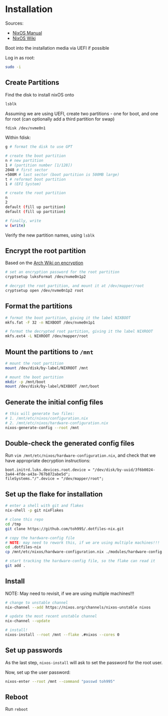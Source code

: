 # Installation

Sources:
- [NixOS Manual](https://nixos.org/manual/nixos/stable/index.html#sec-installation-manual)
- [NixOS Wiki](https://nixos.wiki/wiki/NixOS_Installation_Guide)

Boot into the installation media via UEFI if possible

Log in as root:
```bash
sudo -i
```

## Create Partitions

Find the disk to install nixOS onto
```bash
lsblk
```

Assuming we are using UEFI, create two partitions - one for boot, and one for root
(can optionally add a third partition for swap)

```bash
fdisk /dev/nvme0n1
```

Within fdisk:
```bash
g # format the disk to use GPT

# create the boot partition
n # new partition
1 # (partition number [1/128])
2048 # first sector
+500M # last sector (boot partition is 500MB large)
t # reformat boot partition
1 # (EFI System)

# create the root partition
n
2
default (fill up partition)
default (fill up partition)

# finally, write
w (write)
```

Verify the new partition names, using `lsblk`

## Encrypt the root partition
Based on the [Arch Wiki on encryption](https://wiki.archlinux.org/title/dm-crypt/Encrypting_an_entire_system#Preparing_non-boot_partitions)

```bash
# set an encryption password for the root partition
cryptsetup luksFormat /dev/nvme0n1p2

# decrypt the root partition, and mount it at /dev/mapper/root
cryptsetup open /dev/nvme0n1p2 root
```

## Format the partitions
```bash
# format the boot partition, giving it the label NIXBOOT
mkfs.fat -F 32 -n NIXBOOT /dev/nvme0n1p1

# format the decrypted root partition, giving it the label NIXROOT
mkfs.ext4 -L NIXROOT /dev/mapper/root
```

## Mount the partitions to `/mnt`
```bash
# mount the root partition
mount /dev/disk/by-label/NIXROOT /mnt

# mount the boot partition
mkdir -p /mnt/boot
mount /dev/disk/by-label/NIXBOOT /mnt/boot
```

## Generate the initial config files
```bash
# this will generate two files:
# 1. /mnt/etc/nixos/configuration.nix
# 2. /mnt/etc/nixos/hardware-configuration.nix
nixos-generate-config --root /mnt
```

## Double-check the generated config files
Run `vim /mnt/etc/nixos/hardware-configuration.nix`, and check that we have appropriate decryption instructions:
```
boot.initrd.luks.devices.root.device = "/dev/disk/by-uuid/3f6b0024-3a44-4fde-a43a-767b872abe5d";
fileSystems."/".device = "/dev/mapper/root";
```

## Set up the flake for installation
```bash
# enter a shell with git and flakes
nix-shell -p git nixFlakes

# clone this repo
cd /tmp
git clone https://github.com/toh995/.dotfiles-nix.git

# copy the hardware-config file
# NOTE: may need to rework this, if we are using multiple machines!!!
cd .dotfiles-nix
cp /mnt/etc/nixos/hardware-configuration.nix ./modules/hardware-config.nix

# start tracking the hardware-config file, so the flake can read it
git add .
```

## Install
NOTE: May need to revisit, if we are using multiple machines!!!
```bash
# change to unstable channel
nix-channel --add https://nixos.org/channels/nixos-unstable nixos

# update the most recent unstable channel
nix-channel --update

# install!
nixos-install --root /mnt --flake .#nixos --cores 0
```

## Set up passwords
As the last step, `nixos-install` will ask to set the password for the root user.

Now, set up the user password:
```bash
nixos-enter --root /mnt --command "passwd toh995"
```

## Reboot
Run `reboot`
